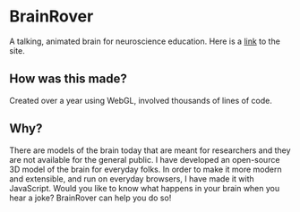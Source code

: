 # BrainRover
A talking, animated brain for neuroscience education. Here is a [link](brainrover.github.io) to the site.

## How was this made?

Created over a year using WebGL, involved thousands of lines of code.

## Why?

There are models of the brain today that are meant for researchers and they are not available for the general public.
I have developed an open-source 3D model of the brain for everyday folks. 
In order to make it more modern and extensible, and run on everyday browsers, I have made it with JavaScript.
Would you like to know what happens in your brain when you hear a joke? BrainRover can help you do so!
